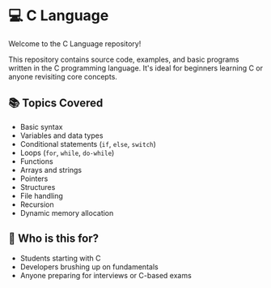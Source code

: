 # 💻 C Language

Welcome to the C Language repository!

This repository contains source code, examples, and basic programs written in the C programming language. It's ideal for beginners learning C or anyone revisiting core concepts.

## 📚 Topics Covered

- Basic syntax
- Variables and data types
- Conditional statements (`if`, `else`, `switch`)
- Loops (`for`, `while`, `do-while`)
- Functions
- Arrays and strings
- Pointers
- Structures
- File handling
- Recursion
- Dynamic memory allocation

## 🧠 Who is this for?

- Students starting with C
- Developers brushing up on fundamentals
- Anyone preparing for interviews or C-based exams

